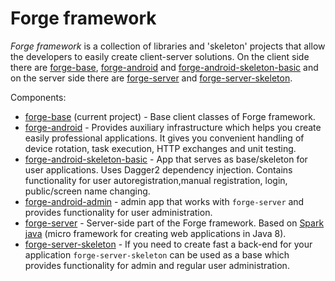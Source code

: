 # Forge framework


*Forge framework* is a collection of libraries and 'skeleton' projects that allow the developers to easily create client-server solutions. On the client side there are [forge-base](https://github.com/ogrebgr/forge), [forge-android](https://github.com/ogrebgr/forge-android) and [forge-android-skeleton-basic](https://github.com/ogrebgr/forge-android-skeleton-basic) and on the server side there are [forge-server](https://github.com/ogrebgr/forge-server) and [forge-server-skeleton](https://github.com/ogrebgr/forge-serverskeleton).

Components:

* [forge-base](https://github.com/ogrebgr/forge) (current project) - Base client classes of Forge framework.
* [forge-android](https://github.com/ogrebgr/forge-android) - Provides auxiliary infrastructure which helps you create easily professional applications. It gives you convenient handling
of device rotation, task execution, HTTP exchanges and unit testing.
* [forge-android-skeleton-basic](https://github.com/ogrebgr/forge-android-skeleton-basic) - App that serves as base/skeleton for user applications. Uses Dagger2 dependency injection. Contains functionality for user autoregistration,manual registration, login, public/screen name changing.
* [forge-android-admin](https://github.com/ogrebgr/forge-android-admin) - admin app that works with `forge-server` and provides functionality for user administration.
* [forge-server](https://github.com/ogrebgr/forge-server) - Server-side part of the Forge framework. Based on [Spark java](http://sparkjava.com/) (micro framework for creating web applications in Java 8).
* [forge-server-skeleton](https://github.com/ogrebgr/forge-server-skeleton) - If you need to create fast a back-end for your application `forge-server-skeleton` can be used as a base which provides functionality for admin and regular user administration.
